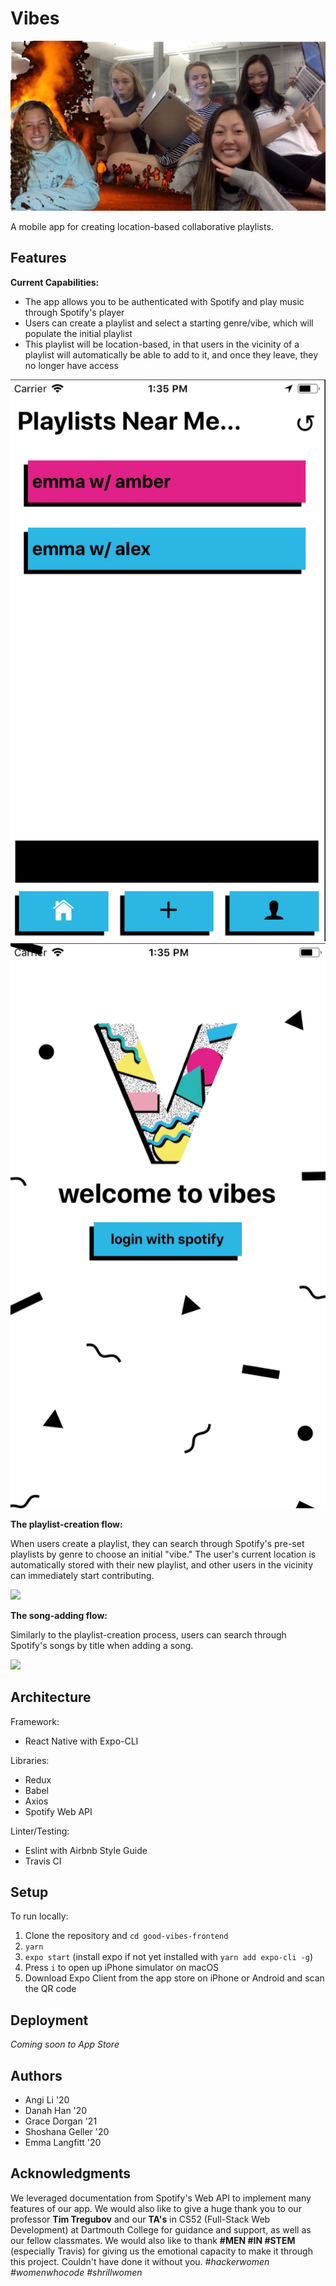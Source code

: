 # Vibes

![Team Photo](/assets/52.jpg)

A mobile app for creating location-based collaborative playlists.

## Features

**Current Capabilities:**
* The app allows you to be authenticated with Spotify and play music through Spotify's player
* Users can create a playlist and select a starting genre/vibe, which will populate the initial playlist
* This playlist will be location-based, in that users in the vicinity of a playlist will automatically be able to add to it, and once they leave, they no longer have access

![](/assets/home.png)
![](/assets/login.png)

**The playlist-creation flow:**

When users create a playlist, they can search through Spotify's pre-set playlists by genre to choose an initial "vibe." The user's current location is automatically stored with their new playlist, and other users in the vicinity can immediately start contributing.

![](https://media.giphy.com/media/88iHmg1CBKvqw00Zke/giphy.gif)

**The song-adding flow:**

Similarly to the playlist-creation process, users can search through Spotify's songs by title when adding a song.

![](https://media.giphy.com/media/XtdOgcnmJXk6oHL7qk/giphy.gif)

## Architecture

Framework:
* React Native with Expo-CLI

Libraries:
* Redux
* Babel
* Axios
* Spotify Web API

Linter/Testing:
* Eslint with Airbnb Style Guide
* Travis CI

## Setup

To run locally:
1. Clone the repository and `cd good-vibes-frontend`
2. `yarn`
3. `expo start` (install expo if not yet installed with `yarn add expo-cli -g`)
4. Press `i` to open up iPhone simulator on macOS
5. Download Expo Client from the app store on iPhone or Android and scan the QR code

## Deployment

*Coming soon to App Store*

## Authors
* Angi Li '20
* Danah Han '20
* Grace Dorgan '21
* Shoshana Geller '20
* Emma Langfitt '20

## Acknowledgments

We leveraged documentation from Spotify's Web API to implement many features of our app. We would also like to give a huge thank you to our professor **Tim Tregubov** and our **TA's** in CS52 (Full-Stack Web Development) at Dartmouth College for guidance and support, as well as our fellow classmates. We would also like to thank **#MEN #IN #STEM** (especially Travis) for giving us the emotional capacity to make it through this project. Couldn't have done it without you. *#hackerwomen #womenwhocode #shrillwomen*
